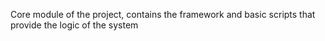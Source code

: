 Core module of the project, contains the framework and basic scripts that provide the logic of the system